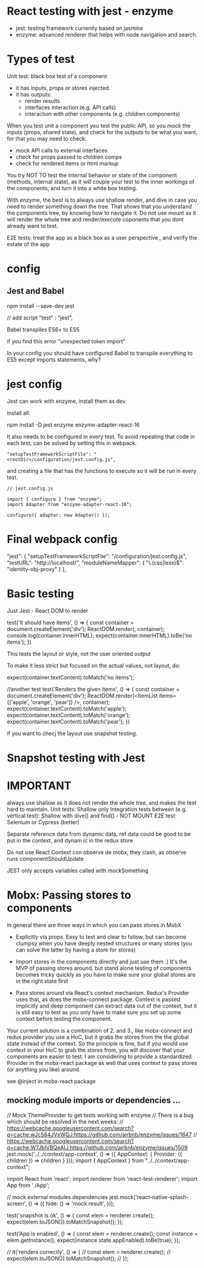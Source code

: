 # React testing with jest - enzyme

- jest: testing framework currently based on jasmine
- enzyme: advanced renderer that helps with node navigation and search.

# Types of test

Unit test: black box test of a component

- it has inputs, props or stores injected.
- it has outputs:
  - render results
  - interfaces interaction (e.g. API calls)
  - interaction with other components (e.g. children components)

When you test unit a component you test the public API, so you mock the inputs (props, shared state), and check for the outputs to be what you want, for that you may need to check:

- mock API calls to external interfaces
- check for props passed to children comps
- check for rendered items or html markup

You try NOT TO test the internal behavior or state of the component (methods, internal state), as it will couple your test to the inner workings of the components, and turn it into a white box testing.

With enzyme, the best is to always use shallow render, and dive in case you need to render something down the tree. That shows that you understand the components tree, by knowing how to navigate it.
Do not use mount as it will render the whole tree and render/execute coponents that you dont already want to test.

E2E tests: treat the app as a black box as a user perspective , and verify the estate of the app

# config

## Jest and Babel

npm install --save-dev jest

// add script
"test" : "jest",

Babel
transpiles ES6+ to ES5

if you find this error "unexpected token import"

In your config you should have configured Babel to transpile everything to ES5 except imports statements, why?

# jest config

Jest can work with enzyme, install them as dev.

Install all:

npm install -D jest enzyme enzyme-adapter-react-16

It also needs to be configured in every test.
To avoid repeating that code in each test, can be solved by setting this in webpack.

    "setupTestFrameworkScriptFile": "<rootDir>/configuration/jest.config.js",

and creating a file that has the functions to execute so it will be run in every test.

    // jest.config.js

    import { configure } from "enzyme";
    import Adapter from "enzyme-adapter-react-16";

    configure({ adapter: new Adapter() });

# Final webpack config

"jest": {
"setupTestFrameworkScriptFile": "<rootDir>/configuration/jest.config.js",
"testURL": "http://localhost/",
"moduleNameMapper": {
"\\.(css|less)$": "identity-obj-proxy"
}
},

# Basic testing

Just Jest - React DOM to render

test('It should have items', () => {
const container = document.createElement('div');
ReactDOM.render(<ItemList items={[]} />, container);
console.log(container.innerHTML);
expect(container.innerHTML).toBe('no items');
})

This tests the layout or style, not the user oriented output

To make it less strict but focused on the actual values, not layout, do:

expect(container.textContent).toMatch('no items');

//another test
test('Renders the given items', () => {
const container = document.createElement('div');
ReactDOM.render(<ItemList items={['apple', 'orange', 'pear']} />, container);
expect(container.textContent).toMatch('apple');
expect(container.textContent).toMatch('orange');
expect(container.textContent).toMatch('pear');
})

if you want to checj the layout use snapshot testing.

# Snapshot testing with Jest

# IMPORTANT

always use shallow as it does not render the whole tree, and makes the test hard to maintain.
Unit tests: Shallow only
Integration tests between (e.g. vertical test): Shallow with dive() and find() - NOT MOUNT
E2E test: Selenium or Cypress (better)

Separate reference data from dynamic data, ref data could be good to be put in the context, and dynam ic in the redux store

Do not use React Context con observe de mobx, they clash, as observe runs componentShouldUpdate

JEST only accepts variables called with mockSomething

# Mobx: Passing stores to components

In general there are three ways in which you can pass stores in MobX

- Explicitly via props. Easy to test and clear to follow, but can become clumpsy when you have deeply nested structures or many stores (you can solve the latter by having a store for stores)

- Import stores in the components directly and just use them :) It's the MVP of passing stores around, but stand alone testing of components becomes tricky quickly as you have to make sure your global stores are in the right state first

- Pass stores around via React's context mechanism. Redux's Provider uses that, as does the mobx-connect package. Context is passed implicitly and deep component can extract data out of the context, but it is still easy to test as you only have to make sure you set up some context before testing the component.

Your current solution is a combination of 2. and 3., like mobx-connect and redux provider you use a HoC, but it grabs the stores from the the global state instead of the context. So the principle is fine, but if you would use context in your HoC to grab the stores from, you will discover that your components are easier to test. I am considering to provide a standardized Provider in the mobx-react package as well that uses context to pass stores (or anything you like) around.

see @inject in mobx-react package

## mocking module imports or dependencies ...

// Mock ThemeProvider to get tests working with enzyme
// There is a bug which should be resolved in the next weeks:
// https://webcache.googleusercontent.com/search?q=cache:wJc584JVxWQJ:https://github.com/airbnb/enzyme/issues/1647
// https://webcache.googleusercontent.com/search?q=cache:W7JbIVBQeAIJ:https://github.com/airbnb/enzyme/issues/1509
jest.mock('../../context/app-context', () => ({
AppContext: {
Provider: ({ children }) => children
}
}));
import { AppContext } from "../../context/app-context";

import React from 'react';
import renderer from 'react-test-renderer';
import App from './App';

// mock external modules dependencies
jest.mock('react-native-splash-screen', () => ({
hide: () => 'mock result',
}));

test('snapshot is ok', () => {
const elem = renderer.create(<App />);
expect(elem.toJSON()).toMatchSnapshot();
});

test('App is enabled', () => {
const elem = renderer.create(<App />);
const instance = elem.getInstance();
expect(instance.state.appEnabled).toBe(true);
});

// it('renders correctly', () => {
// const elem = renderer.create(<App />);
// expect(elem.toJSON()).toMatchSnapshot();
// });





        